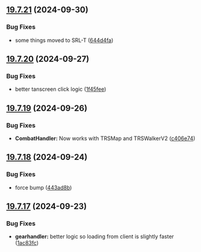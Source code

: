 ## [19.7.21](https://github.com/Torwent/WaspLib/compare/v19.7.20...v19.7.21) (2024-09-30)


### Bug Fixes

* some things moved to SRL-T ([644d4fa](https://github.com/Torwent/WaspLib/commit/644d4fa294063bca30d103647e291d2830be68de))



## [19.7.20](https://github.com/Torwent/WaspLib/compare/v19.7.19...v19.7.20) (2024-09-27)


### Bug Fixes

* better tanscreen click logic ([1f45fee](https://github.com/Torwent/WaspLib/commit/1f45fee98d7939fb562baff61f0af3d36dbbce74))



## [19.7.19](https://github.com/Torwent/WaspLib/compare/v19.7.18...v19.7.19) (2024-09-26)


### Bug Fixes

* **CombatHandler:** Now works with TRSMap and TRSWalkerV2 ([c406e74](https://github.com/Torwent/WaspLib/commit/c406e749f3b829a6cc6d41053145c81036c89f7f))



## [19.7.18](https://github.com/Torwent/WaspLib/compare/v19.7.17...v19.7.18) (2024-09-24)


### Bug Fixes

* force bump ([443ad8b](https://github.com/Torwent/WaspLib/commit/443ad8b708cb076a69e09ad78c39ba47d7981ac3))



## [19.7.17](https://github.com/Torwent/WaspLib/compare/v19.7.16...v19.7.17) (2024-09-23)


### Bug Fixes

* **gearhandler:** better logic so loading from client is slightly faster ([1ac83fc](https://github.com/Torwent/WaspLib/commit/1ac83fc8b7e164b3fa1169c635fd743a20957647))



